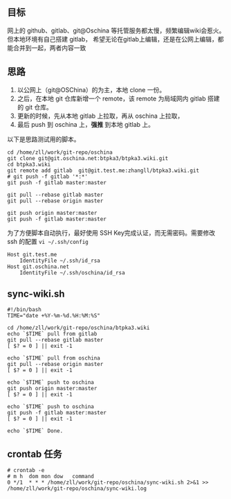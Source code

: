 ## 目标

网上的 github、gitlab、git@Oschina 等托管服务都太慢，频繁编辑wiki会惹火。
但本地环境有自己搭建 gitlab， 希望无论在gitlab上编辑，还是在公网上编辑，都能合并到一起，两者内容一致

## 思路

1. 以公网上（git@OSChina）的为主，本地 clone 一份。
1. 之后，在本地 git 仓库新增一个 remote，该 remote 为局域网内 gitlab 搭建的 git 仓库。
1. 更新的时候，先从本地 gitlab 上拉取，再从 oschina 上拉取，
1. 最后 push 到 oschina 上，**强推** 到本地 gitlab 上。

以下是思路测试用的脚本。

```
cd /home/zll/work/git-repo/oschina
git clone git@git.oschina.net:btpka3/btpka3.wiki.git
cd btpka3.wiki
git remote add gitlab  git@git.test.me:zhangll/btpka3.wiki.git
# git push -f gitlab '*:*'
git push -f gitlab master:master

git pull --rebase gitlab master
git pull --rebase origin master

git push origin master:master
git push -f gitlab master:master
```

为了方便脚本自动执行，最好使用 SSH Key完成认证，而无需密码。需要修改 ssh 的配置 `vi ~/.ssh/config`

```
Host git.test.me
    IdentityFile ~/.ssh/id_rsa
Host git.oschina.net
    IdentityFile ~/.ssh/oschina/id_rsa
```

## sync-wiki.sh

```
#!/bin/bash
TIME="date +%Y-%m-%d.%H:%M:%S"

cd /home/zll/work/git-repo/oschina/btpka3.wiki
echo `$TIME` pull from gitlab
git pull --rebase gitlab master
[ $? = 0 ] || exit -1

echo `$TIME` pull from oschina
git pull --rebase origin master
[ $? = 0 ] || exit -1

echo `$TIME` push to oschina
git push origin master:master
[ $? = 0 ] || exit -1

echo `$TIME` push to oschina
git push -f gitlab master:master
[ $? = 0 ] || exit -1

echo `$TIME` Done.
```

## crontab 任务

```
# crontab -e
# m h  dom mon dow   command
0 */1  * * * /home/zll/work/git-repo/oschina/sync-wiki.sh 2>&1 >> /home/zll/work/git-repo/oschina/sync-wiki.log
```



